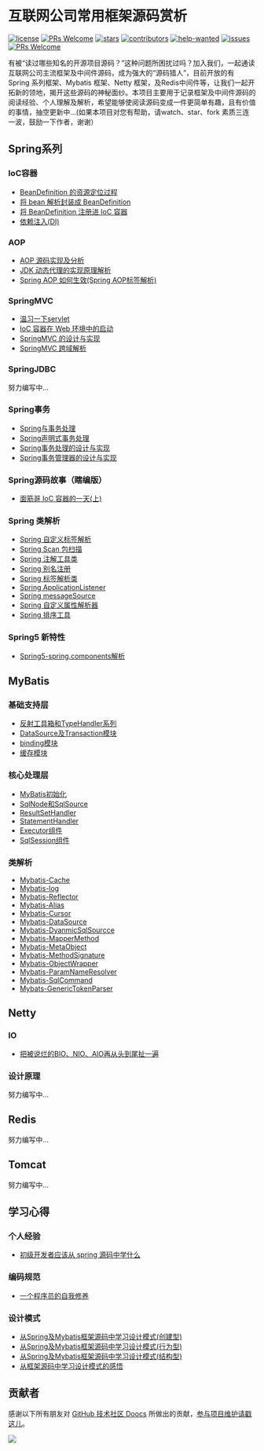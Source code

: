 # 互联网公司常用框架源码赏析
[![license](https://badgen.net/github/license/doocs/source-code-hunter?color=green)](https://github.com/doocs/source-code-hunter/blob/master/LICENSE)
[![PRs Welcome](https://badgen.net/badge/PRs/welcome/green)](http://makeapullrequest.com)
[![stars](https://badgen.net/github/stars/doocs/source-code-hunter)](https://github.com/doocs/source-code-hunter/stargazers)
[![contributors](https://badgen.net/github/contributors/doocs/source-code-hunter)](https://github.com/doocs/source-code-hunter/graphs/contributors)
[![help-wanted](https://badgen.net/github/label-issues/doocs/source-code-hunter/help%20wanted/open)](https://github.com/doocs/source-code-hunter/labels/help%20wanted)
[![issues](https://badgen.net/github/open-issues/doocs/source-code-hunter)](https://github.com/doocs/source-code-hunter/issues)
[![PRs Welcome](https://badgen.net/badge/PRs/welcome/green)](http://makeapullrequest.com)

有被“读过哪些知名的开源项目源码？”这种问题所困扰过吗？加入我们，一起通读互联网公司主流框架及中间件源码，成为强大的“源码猎人”，目前开放的有 Spring 系列框架、Mybatis 框架、Netty 框架，及Redis中间件等，让我们一起开拓新的领地，揭开这些源码的神秘面纱。本项目主要用于记录框架及中间件源码的阅读经验、个人理解及解析，希望能够使阅读源码变成一件更简单有趣，且有价值的事情，抽空更新中...(如果本项目对您有帮助，请watch、star、fork 素质三连一波，鼓励一下作者，谢谢）

## Spring系列
### IoC容器
- [BeanDefinition 的资源定位过程](/docs/Spring/IoC/1、BeanDefinition的资源定位过程.md)
- [将 bean 解析封装成 BeanDefinition](/docs/Spring/IoC/2、将bean解析封装成BeanDefinition.md)
- [将 BeanDefinition 注册进 IoC 容器](/docs/Spring/IoC/3、将BeanDefinition注册进IoC容器.md)
- [依赖注入(DI)](/docs/Spring/IoC/4、依赖注入(DI).md)

### AOP
- [AOP 源码实现及分析](/docs/Spring/AOP/AOP源码实现及分析.md)
- [JDK 动态代理的实现原理解析](/docs/Spring/AOP/JDK动态代理的实现原理解析.md)
- [Spring AOP 如何生效(Spring AOP标签解析)](/docs/Spring/AOP/Spring-Aop如何生效.md)

### SpringMVC
- [温习一下servlet](/docs/Spring/SpringMVC/温习一下servlet.md)
- [IoC 容器在 Web 环境中的启动](/docs/Spring/SpringMVC/IoC容器在Web环境中的启动.md)
- [SpringMVC 的设计与实现](/docs/Spring/SpringMVC/SpringMVC的设计与实现.md)
- [SpringMVC 跨域解析](/docs/Spring/SpringMVC/SpringMVC-CROS.md)
### SpringJDBC
努力编写中...

### Spring事务
- [Spring与事务处理](/docs/Spring/SpringTransaction/Spring与事务处理.md)
- [Spring声明式事务处理](/docs/Spring/SpringTransaction/Spring声明式事务处理.md)
- [Spring事务处理的设计与实现](/docs/Spring/SpringTransaction/Spring事务处理的设计与实现.md)
- [Spring事务管理器的设计与实现](/docs/Spring/SpringTransaction/Spring事务管理器的设计与实现.md)

### Spring源码故事（瞎编版）
- [面筋哥 IoC 容器的一天(上)](/docs/Spring/Spring源码故事（瞎编版）/面筋哥IoC容器的一天(上).md)

### Spring 类解析
- [Spring 自定义标签解析](/docs/Spring/clazz/Spring-Custom-label-resolution.md)
- [Spring Scan 包扫描](/docs/Spring/clazz/Spring-scan.md)
- [Spring 注解工具类](/docs/Spring/clazz/Spring-AnnotationUtils.md)
- [Spring 别名注册](/docs/Spring/clazz/Spring-SimpleAliasRegistry.md)
- [Spring 标签解析类](/docs/Spring/clazz/Spring-BeanDefinitionParserDelegate.md)
- [Spring ApplicationListener](/docs/Spring/clazz/Spring-ApplicationListener.md)
- [Spring messageSource](/docs/Spring/clazz/Spring-MessageSource.md)
- [Spring 自定义属性解析器](/docs/Spring/clazz/Spring-Custom-attribute-resolver.md)
- [Spring 排序工具](/docs/Spring/clazz/Spring-OrderUtils.md)
### Spring5 新特性
- [Spring5-spring.components解析](/docs/Spring/Spring5新特性/Spring-spring-components.md)


## MyBatis
### 基础支持层
- [反射工具箱和TypeHandler系列](docs/Mybatis/基础支持层/1、反射工具箱和TypeHandler系列.md)
- [DataSource及Transaction模块](docs/Mybatis/基础支持层/2、DataSource及Transaction模块.md)
- [binding模块](docs/Mybatis/基础支持层/3、binding模块.md)
- [缓存模块](docs/Mybatis/基础支持层/4、缓存模块.md)
### 核心处理层
- [MyBatis初始化](docs/Mybatis/核心处理层/1、MyBatis初始化.md)
- [SqlNode和SqlSource](docs/Mybatis/核心处理层/2、SqlNode和SqlSource.md)
- [ResultSetHandler](docs/Mybatis/核心处理层/3、ResultSetHandler.md)
- [StatementHandler](docs/Mybatis/核心处理层/4、StatementHandler.md)
- [Executor组件](docs/Mybatis/核心处理层/5、Executor组件.md)
- [SqlSession组件](docs/Mybatis/核心处理层/6、SqlSession组件.md)
### 类解析
- [Mybatis-Cache](/docs/Mybatis/基础支持层/Mybatis-Cache.md)
- [Mybatis-log](/docs/Mybatis/基础支持层/Mybatis-log.md)
- [Mybatis-Reflector](/docs/Mybatis/基础支持层/Mybatis-Reflector.md)
- [Mybatis-Alias](/docs/Mybatis/核心处理层/Mybatis-Alias.md)
- [Mybatis-Cursor](/docs/Mybatis/核心处理层/Mybatis-Cursor.md)
- [Mybatis-DataSource](/docs/Mybatis/核心处理层/Mybatis-DataSource.md)
- [Mybatis-DyanmicSqlSourcce](/docs/Mybatis/核心处理层/Mybatis-DyanmicSqlSourcce.md)
- [Mybatis-MapperMethod](/docs/Mybatis/核心处理层/Mybatis-MapperMethod.md)
- [Mybatis-MetaObject](/docs/Mybatis/核心处理层/Mybatis-MetaObject.md)
- [Mybatis-MethodSignature](/docs/Mybatis/核心处理层/Mybatis-MethodSignature.md)
- [Mybatis-ObjectWrapper](/docs/Mybatis/核心处理层/Mybatis-ObjectWrapper.md)
- [Mybatis-ParamNameResolver](/docs/Mybatis/核心处理层/Mybatis-ParamNameResolver.md)
- [Mybatis-SqlCommand](/docs/Mybatis/核心处理层/Mybatis-SqlCommand.md)
- [Mybats-GenericTokenParser](/docs/Mybatis/核心处理层/Mybats-GenericTokenParser.md)


## Netty
### IO
- [把被说烂的BIO、NIO、AIO再从头到尾扯一遍](docs/Netty/IO/把被说烂的BIO、NIO、AIO再从头到尾扯一遍.md)

### 设计原理
努力编写中...

## Redis
努力编写中...

## Tomcat
努力编写中...

## 学习心得
### 个人经验
- [初级开发者应该从 spring 源码中学什么](docs/LearningExperience/PersonalExperience/初级开发者应该从spring源码中学什么.md)

### 编码规范
- [一个程序员的自我修养](docs/LearningExperience/EncodingSpecification/一个程序员的自我修养.md)

### 设计模式
- [从Spring及Mybatis框架源码中学习设计模式(创建型)](docs/LearningExperience/DesignPattern/从Spring及Mybatis框架源码中学习设计模式(创建型).md)
- [从Spring及Mybatis框架源码中学习设计模式(行为型)](docs/LearningExperience/DesignPattern/从Spring及Mybatis框架源码中学习设计模式(行为型).md)
- [从Spring及Mybatis框架源码中学习设计模式(结构型)](docs/LearningExperience/DesignPattern/从Spring及Mybatis框架源码中学习设计模式(结构型).md)
- [从框架源码中学习设计模式的感悟](docs/LearningExperience/DesignPattern/从框架源码中学习设计模式的感悟.md)

## 贡献者
感谢以下所有朋友对 [GitHub 技术社区 Doocs](https://github.com/doocs) 所做出的贡献，[参与项目维护请戳这儿](https://doocs.github.io/#/?id=how-to-join)。

<!-- ALL-CONTRIBUTORS-LIST:START - Do not remove or modify this section -->

<a href="https://opencollective.com/doocs/contributors.svg?width=890&button=true"><img src="https://opencollective.com/doocs/contributors.svg?width=890&button=false" /></a>

<!-- ALL-CONTRIBUTORS-LIST:END -->